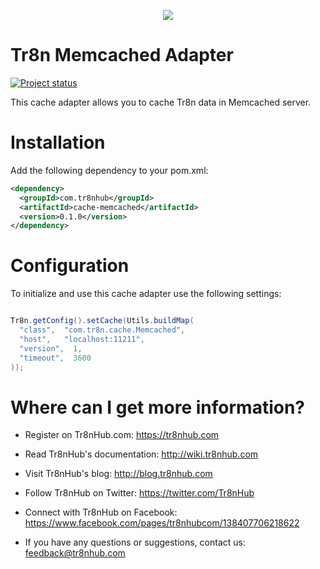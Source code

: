 <p align="center">
  <img src="https://raw.github.com/tr8n/tr8n/master/doc/screenshots/tr8nlogo.png">
</p>

Tr8n Memcached Adapter
==================
[![Project status](http://stillmaintained.com/tr8n/tr8n_java_cache_memcached.png)](http://stillmaintained.com/tr8n/tr8n_java_cache_memcached.png)

This cache adapter allows you to cache Tr8n data in Memcached server. 


Installation
==================

Add the following dependency to your pom.xml:

```xml
<dependency>
  <groupId>com.tr8nhub</groupId>
  <artifactId>cache-memcached</artifactId>
  <version>0.1.0</version>
</dependency>
```


Configuration
==================

To initialize and use this cache adapter use the following settings:

```java

Tr8n.getConfig().setCache(Utils.buildMap(
  "class",  "com.tr8n.cache.Memcached",
  "host",   "localhost:11211",
  "version",  1,
  "timeout",  3600
));

```


Where can I get more information?
==================

* Register on Tr8nHub.com: https://tr8nhub.com

* Read Tr8nHub's documentation: http://wiki.tr8nhub.com

* Visit Tr8nHub's blog: http://blog.tr8nhub.com

* Follow Tr8nHub on Twitter: https://twitter.com/Tr8nHub

* Connect with Tr8nHub on Facebook: https://www.facebook.com/pages/tr8nhubcom/138407706218622

* If you have any questions or suggestions, contact us: feedback@tr8nhub.com

